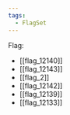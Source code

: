 ```yaml
---
tags:
  - FlagSet
---
```

Flag:
- [[flag_12140]]
- [[flag_12143]]
- [[flag_2]]
- [[flag_12142]]
- [[flag_12139]]
- [[flag_12133]]
